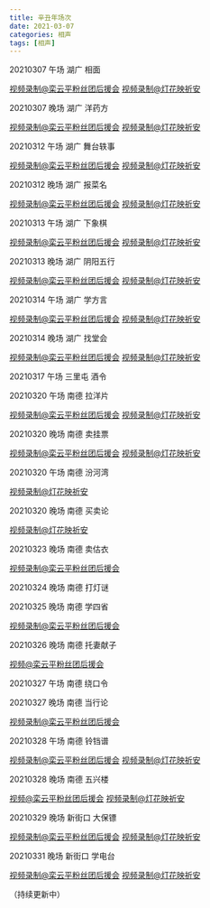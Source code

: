 ```yaml
---
title: 辛丑年场次
date: 2021-03-07
categories: 相声
tags: [相声] 
---
```

20210307 午场 湖广 相面 

 [视频录制@栾云平粉丝团后援会](https://m.weibo.cn/status/4612163701837758?) [视频录制@灯花映祈安](https://video.weibo.com/show?fid=1034:4612155027423281) 

20210307 晚场 湖广 洋药方

[视频录制@栾云平粉丝团后援会](https://m.weibo.cn/6574451359/4612250058886265 ) [视频录制@灯花映祈安](https://m.weibo.cn/status/4612250389710300?) 

20210312 午场 湖广 舞台轶事

[视频录制@栾云平粉丝团后援会](https://m.weibo.cn/6574451359/4613977805947580) [视频录制@灯花映祈安](https://m.weibo.cn/status/4613973909180042?)

20210312 晚场 湖广 报菜名

[视频录制@栾云平粉丝团后援会](https://m.weibo.cn/6574451359/4614065961304562) [视频录制@灯花映祈安](https://m.weibo.cn/status/4614067630905284?)

20210313 午场 湖广 下象棋

[视频录制@栾云平粉丝团后援会](https://m.weibo.cn/6574451359/4614335957042121 ) [视频录制@灯花映祈安](https://m.weibo.cn/status/4614343427623389?)

20210313 晚场 湖广 阴阳五行

[视频录制@栾云平粉丝团后援会](https://m.weibo.cn/6574451359/4614427540195591) [视频录制@灯花映祈安](https://m.weibo.cn/status/4614431198420426?)

20210314 午场 湖广 学方言 

[视频录制@栾云平粉丝团后援会](https://m.weibo.cn/6574451359/4614692879994139 ) [视频录制@灯花映祈安](https://m.weibo.cn/status/4614694662570020?)

20210314 晚场 湖广 找堂会 

[视频录制@栾云平粉丝团后援会](https://m.weibo.cn/6574451359/4614943880253305) [视频录制@灯花映祈安](https://m.weibo.cn/status/4614787147767586?)

20210317 午场 三里屯 酒令



20210320 午场 南德 拉洋片

[视频录制@栾云平粉丝团后援会](https://m.weibo.cn/6574451359/4616873881109690) [视频录制@灯花映祈安](https://m.weibo.cn/detail/4616869024105086)

20210320 晚场 南德 卖挂票

[视频录制@栾云平粉丝团后援会](https://m.weibo.cn/6574451359/4616954646894080) [视频录制@灯花映祈安](https://m.weibo.cn/detail/4616956182008996)

20210320 午场 南德 汾河湾 

[视频录制@灯花映祈安](https://m.weibo.cn/detail/4617225254474039)

20210320 晚场 南德 买卖论

[视频录制@灯花映祈安](https://m.weibo.cn/1950216183/4617308120818903)

20210323 晚场 南德 卖估衣 

[视频录制@栾云平粉丝团后援会](https://m.weibo.cn/6574451359/4618030778422157 ) 

20210324 晚场 南德 打灯谜 



20210325 晚场 南德 学四省

[视频录制@栾云平粉丝团后援会](https://m.weibo.cn/6574451359/4618754040269123 ) 

20210326 晚场 南德 托妻献子

[视频@栾云平粉丝团后援会](https://m.weibo.cn/detail/4619121650833776)

20210327 午场 南德 绕口令



20210327 晚场 南德 当行论

[视频录制@栾云平粉丝团后援会](https://m.weibo.cn/detail/4619486261676858)

20210328 午场 南德 铃铛谱

[视频录制@栾云平粉丝团后援会](https://m.weibo.cn/detail/4619763839928925) [视频录制@灯花映祈安](https://m.weibo.cn/detail/4619760232827694)

20210328 晚场 南德 五兴楼

[视频@栾云平粉丝团后援会](https://m.weibo.cn/detail/4619846140303229) [视频录制@灯花映祈安](https://m.weibo.cn/detail/4619846957924567)

20210329 晚场 新街口 大保镖

[视频录制@栾云平粉丝团后援会](https://m.weibo.cn/detail/4620578924004561) [视频录制@灯花映祈安](https://m.weibo.cn/detail/4620573152642993)

20210331 晚场 新街口 学电台

[视频录制@栾云平粉丝团后援会](https://m.weibo.cn/detail/4620958545478181) [视频录制@灯花映祈安](https://m.weibo.cn/detail/4620948567492928)

（持续更新中）